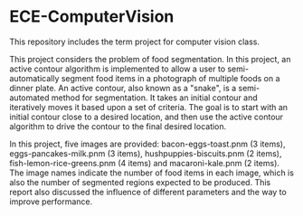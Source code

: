 # ECE-ComputerVision
This repository includes the term project for computer vision class.

This project considers the problem of food segmentation. In this project, an active contour algorithm is implemented to allow a user to semi-automatically segment food items in a photograph of multiple foods on a dinner plate. An active contour, also known as a "snake", is a semi-automated method for segmentation. It takes an initial contour and iteratively moves it based upon a set of criteria. The goal is to start with an initial contour close to a desired location, and then use the active contour algorithm to drive the contour to the final desired location.

In this project, five images are provided: bacon-eggs-toast.pnm (3 items), eggs-pancakes-milk.pnm (3 items), hushpuppies-biscuits.pnm (2 items), fish-lemon-rice-greens.pnm (4 items) and macaroni-kale.pnm (2 items). The image names indicate the number of food items in each image, which is also the number of segmented regions expected to be produced. This report also discussed the influence of different parameters and the way to improve performance.
